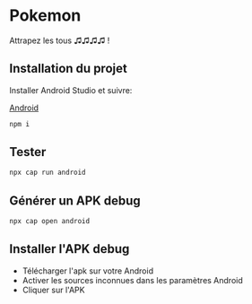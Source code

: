 # Pokemon
Attrapez les tous ♫♫♫♫ ! 


## Installation du projet
Installer Android Studio et suivre: 

[Android](https://capacitorjs.com/docs/getting-started/environment-setup#android-development)

``` bash 
npm i
```


## Tester 
``` bash 
npx cap run android
```

## Générer un APK debug
``` bash 
npx cap open android
```

## Installer l'APK debug
 - Télécharger l'apk sur votre Android
 - Activer les sources inconnues dans les paramètres Android
 - Cliquer sur l'APK
